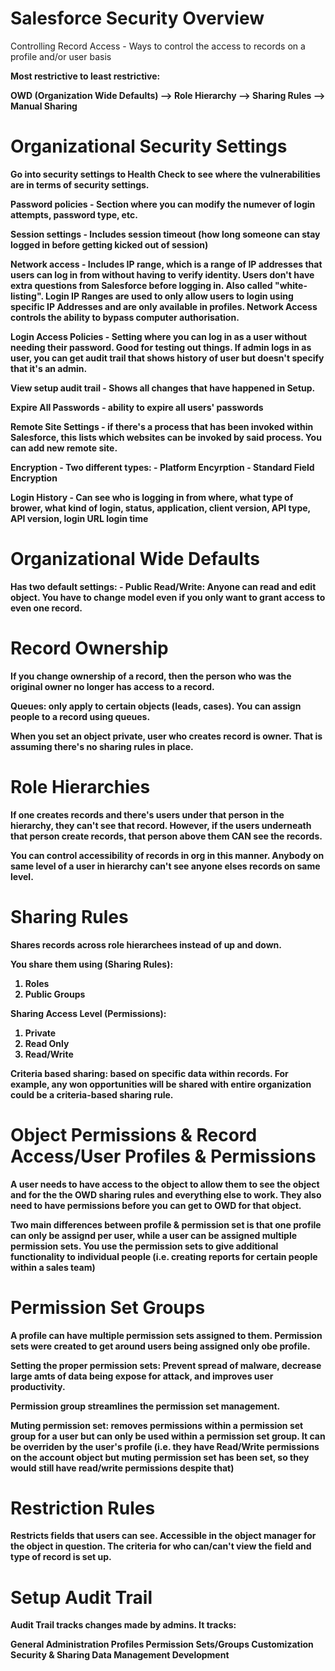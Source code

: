 # Salesforce Security Overview

Controlling Record Access - Ways to control the access to records on a profile and/or user basis

<b>Most restrictive to least restrictive:<b>

OWD (Organization Wide Defaults) --> Role Hierarchy --> Sharing Rules --> Manual Sharing

# Organizational Security Settings

Go into security settings to Health Check to see where the vulnerabilities are in terms of security settings. 

Password policies - Section where you can modify the numever of login attempts, password type, etc.

Session settings - Includes session timeout (how long someone can stay logged in before getting kicked out of session)

Network access - Includes IP range, which is a range of IP addresses that users can log in from without having to verify identity. Users don't have extra questions from Salesforce before logging in. Also called "white-listing". Login IP Ranges are used to only allow users to login using specific IP Addresses and are only available in profiles. Network Access controls the ability to bypass computer authorisation.

Login Access Policies - Setting where you can log in as a user without needing their password. Good for testing out things. If admin logs in as user, you can get audit trail that shows history of user but doesn't specify that it's an admin. 

View setup audit trail - Shows all changes that have happened in Setup. 

Expire All Passwords - ability to expire all users' passwords

Remote Site Settings - if there's a process that has been invoked within Salesforce, this lists which websites can be invoked by said process. You can add new remote site.

Encryption - Two different types:
	- Platform Encyrption
	- Standard Field Encryption

Login History - Can see who is logging in from where, what type of brower, what kind of login, status, application, client version, API type, API version, login URL login time

# Organizational Wide Defaults

Has two default settings:
	- Public Read/Write: Anyone can read and edit object. You have to change model even if you only want to grant access to even one record.

# Record Ownership

If you change ownership of a record, then the person who was the original owner no longer has access to a record. 

Queues: only apply to certain objects (leads, cases). You can assign people to a record using queues. 

When you set an object private, user who creates record is owner. That is assuming there's no sharing rules in place. 

# Role Hierarchies

If one creates records and there's users under that person in the hierarchy, they can't see that record. However, if the users underneath that person create records, that person above them CAN see the records. 

You can control accessibility of records in org in this manner. Anybody on same level of a user in hierarchy can't see anyone elses records on same level. 

# Sharing Rules

Shares records across role hierarchees instead of up and down. 

You share them using (Sharing Rules):
1) Roles
2) Public Groups

Sharing Access Level (Permissions):
1) Private
2) Read Only
3) Read/Write

Criteria based sharing: based on specific data within records. For example, any won opportunities will be shared with entire organization could be a criteria-based sharing rule. 

# Object Permissions & Record Access/User Profiles & Permissions

A user needs to have access to the object to allow them to see the object and for the the OWD sharing rules and everything else to work. They also need to have permissions before you can get to OWD for that object. 

Two main differences between profile & permission set is that one profile can only be assignd per user, while a user can be assigned multiple permission sets. You use the permission sets to give additional functionality to individual people (i.e. creating reports for certain people within a sales team)

# Permission Set Groups

A profile can have multiple permission sets assigned to them. Permission sets were created to get around users being assigned only obe profile. 

Setting the proper permission sets: Prevent spread of malware, decrease large amts of data being expose for attack, and improves user productivity. 

Permission group streamlines the permission set management. 

Muting permission set: removes permissions within a permission set group for a user but can only be used within a permission set group. It can be overriden by the user's profile (i.e. they have Read/Write permissions on the account object but muting permission set has been set, so they would still have read/write permissions despite that)

# Restriction Rules

Restricts fields that users can see. Accessible in the object manager for the object in question. The criteria for who can/can't view the field and type of record is set up. 

# Setup Audit Trail

Audit Trail tracks changes made by admins. It tracks:

General Administration
Profiles
Permission Sets/Groups
Customization
Security & Sharing
Data Management
Development